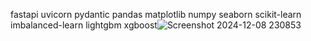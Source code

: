 fastapi
uvicorn
pydantic
pandas
matplotlib
numpy
seaborn
scikit-learn
imbalanced-learn
lightgbm
xgboost![Screenshot 2024-12-08 230853](https://github.com/user-attachments/assets/06cb3544-e32e-4aa1-9ba4-123a4c841952)


